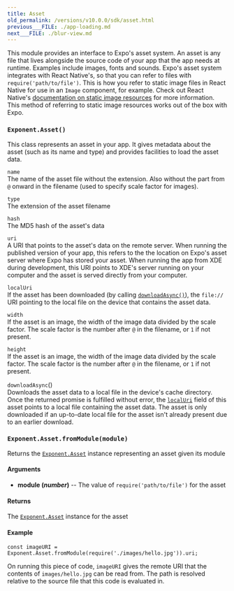 ```yaml
---
title: Asset
old_permalink: /versions/v10.0.0/sdk/asset.html
previous___FILE: ./app-loading.md
next___FILE: ./blur-view.md
---
```


This module provides an interface to Expo's asset system. An asset is any file that lives alongside the source code of your app that the app needs at runtime. Examples include images, fonts and sounds. Expo's asset system integrates with React Native's, so that you can refer to files with `require('path/to/file')`. This is how you refer to static image files in React Native for use in an `Image` component, for example. Check out React Native's [documentation on static image resources](https://facebook.github.io/react-native/docs/images.html#static-image-resources) for more information. This method of referring to static image resources works out of the box with Expo.

### `Exponent.Asset()`

This class represents an asset in your app. It gives metadata about the asset (such as its name and type) and provides facilities to load the asset data.

 `name`  
The name of the asset file without the extension. Also without the part from `@` onward in the filename (used to specify scale factor for images).

 `type`  
The extension of the asset filename

 `hash`  
The MD5 hash of the asset's data

 `uri`  
A URI that points to the asset's data on the remote server. When running the published version of your app, this refers to the the location on Expo's asset server where Expo has stored your asset. When running the app from XDE during development, this URI points to XDE's server running on your computer and the asset is served directly from your computer.

 `localUri`  
If the asset has been downloaded (by calling [`downloadAsync()`](#exponentassetdownloadasync "Exponent.Asset.downloadAsync")), the `file://` URI pointing to the local file on the device that contains the asset data.

 `width`  
If the asset is an image, the width of the image data divided by the scale factor. The scale factor is the number after `@` in the filename, or `1` if not present.

 `height`  
If the asset is an image, the width of the image data divided by the scale factor. The scale factor is the number after `@` in the filename, or `1` if not present.

 `downloadAsync`()  
Downloads the asset data to a local file in the device's cache directory. Once the returned promise is fulfilled without error, the [`localUri`](#exponentassetlocaluri "Exponent.Asset.localUri") field of this asset points to a local file containing the asset data. The asset is only downloaded if an up-to-date local file for the asset isn't already present due to an earlier download.

### `Exponent.Asset.fromModule(module)`

Returns the [`Exponent.Asset`](#exponentasset "Exponent.Asset") instance representing an asset given its module

#### Arguments

-   **module (_number_)** -- The value of `require('path/to/file')` for the asset

#### Returns

The [`Exponent.Asset`](#exponentasset "Exponent.Asset") instance for the asset

#### Example

    const imageURI = Exponent.Asset.fromModule(require('./images/hello.jpg')).uri;

On running this piece of code, `imageURI` gives the remote URI that the contents of `images/hello.jpg` can be read from. The path is resolved relative to the source file that this code is evaluated in.
